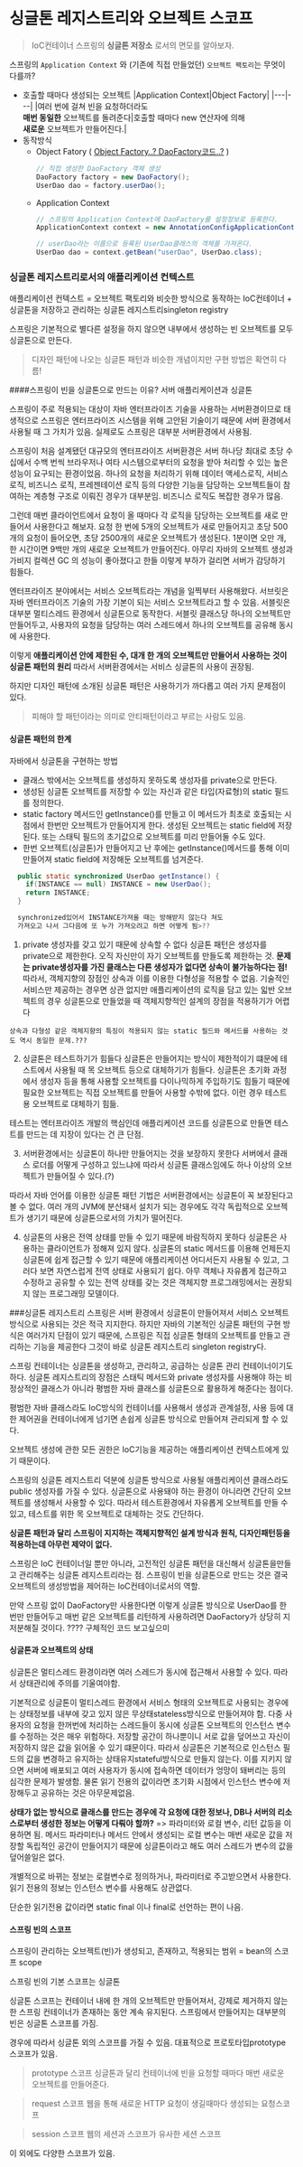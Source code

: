 # 싱글톤 레지스트리와 오브젝트 스코프

> IoC컨테이너 스프링의 **싱글톤 저장소** 로서의 면모를 알아보자.

스프링의 ```Application Context``` 와 (기존에 직접 만들었던) ```오브젝트 팩토리```는 무엇이 다를까?
- 호출할 때마다 생성되는 오브젝트
  |Application Context|Object Factory|
  |---|---|
  |여러 번에 걸쳐 빈을 요청하더라도<br>**매번 동일한** 오브젝트를 돌려준다|호출할 때마다 new 연산자에 의해<br>**새로운** 오브젝트가 만들어진다.|
- 동작방식
  - Object Fatory ( [Object Factory..? DaoFactory코드..?](ObjectFactory.md) )
    ```java
    // 직접 생성한 DaoFactory 객체 생성
    DaoFactory factory = new DaoFactory();
    UserDao dao = factory.userDao();
    ```
  - Application Context
    ```java
    // 스프링의 Application Context에 DaoFactory를 설정정보로 등록한다.
    ApplicationContext context = new AnnotationConfigApplicationContext(DaoFactory.class);

    // userDao라는 이름으로 등록된 UserDao클래스의 객체를 가져온다.
    UserDao dao = context.getBean("userDao", UserDao.class);
    ```

### 싱글톤 레지스트리로서의 애플리케이션 컨텍스트

애플리케이션 컨텍스트
= 오브젝트 팩토리와 비슷한 방식으로 동작하는 IoC컨테이너 + 싱글톤을 저장하고 관리하는 싱글톤 레지스트리singleton registry

스프링은 기본적으로 별다른 설정을 하지 않으면 내부에서 생성하는 빈 오브젝트를 모두 싱글톤으로 만든다.
> 디자인 패턴에 나오는 싱글톤 패턴과 비슷한 개념이지만 구현 방법은 확연히 다름!

####스프링이 빈을 싱글톤으로 만드는 이유?
서버 애플리케이션과 싱글톤

스프링이 주로 적용되는 대상이 자바 엔터프라이즈 기술을 사용하는 서버환경이므로
태생적으로 스프링은 엔터프라이즈 시스템을 위해 고안된 기술이기 때문에 서버 환경에서 사용될 때 그 가치가 있음.
실제로도 스프링은 대부분 서버환경에서 사용됨.

스프링이 처음 설계됐던 대규모의 엔터프라이즈 서버환경은 서버 하나당 최대로 초당 수십에서 수백 번씩 브라우저나 여타 시스템으로부터의 요청을 받아 처리할 수 있는 높은 성능이 요구되는 환경이었음.
하나의 요청을 처리하기 위해 데이터 액세스로직, 서비스 로직, 비즈니스 로직, 프레젠테이션 로직 등의
다양한 기능을 담당하는 오브젝트들이 참여하는 계층형 구조로 이뤄진 경우가 대부분임.
비즈니스 로직도 복잡한 경우가 많음.

그런데 매번 클라이언트에서 요청이 올 때마다 각 로직을 담당하는 오브젝트를 새로 만들어서 사용한다고 해보자.
요청 한 번에 5개의 오브젝트가 새로 만들어지고 초당 500개의 요청이 들어오면, 초당 2500개의 새로운 오브젝트가 생성된다.
1분이면 오만 개, 한 시간이면 9백만 개의 새로운 오브젝트가 만들어진다. 아무리 자바의 오브젝트 생성과 가비지 컬렉션 GC 의 성능이
좋아졌다고 한들 이렇게 부하가 걸리면 서버가 감당하기 힘들다.

엔터프라이즈 분야에서는 서비스 오브젝트라는 개념을 일찍부터 사용해왔다.
서브릿은 자바 엔터프라이즈 기술의 가장 기본이 되는 서비스 오브젝트라고 할 수 있음.
서블릿은 대부분 멀티스레드 환경에서 싱글톤으로 동작한다.
서블릿 클래스당 하나의 오브젝트만 만들어두고, 사용자의 요청을 담당하는 여러 스레드에서 하나의 오브젝트를 공유해 동시에 사용한다.

이렇게 **애플리케이션 안에 제한된 수, 대개 한 개의 오브젝트만 만들어서 사용하는 것이 싱글톤 패턴의 원리**
따라서 서버환경에서는 서비스 싱글톤의 사용이 권장됨.

하지만 디자인 패턴에 소개된 싱글톤 패턴은 사용하기가 까다롭고 여러 가지 문제점이 있다.
> 피해야 할 패턴이라는 의미로 안티패턴이라고 부르는 사람도 있음.

#### 싱글톤 패턴의 한계

자바에서 싱글톤을 구현하는 방법
- 클래스 밖에서는 오브젝트를 생성하지 못하도록 생성자를 private으로 만든다.
- 생성된 싱글톤 오브젝트를 저장할 수 있는 자신과 같은 타입(자료형)의 static 필드를 정의한다.
- static factory 메서드인 getInstance()를 만들고 이 메서드가 최초로 호출되는 시점에서 한번만 오브젝트가
  만들어지게 한다. 생성된 오브젝트는 static field에 저장된다. 또는 스태틱 필드의 초기값으로 오브젝트를 미리 만들어둘 수도 있다.
- 한번 오브젝트(싱글톤)가 만들어지고 난 후에는 getInstance()메서드를 통해 이미 만들어져 static field에
  저장해둔 오브젝트를 넘겨준다.

```java
  public static synchronized UserDao getInstance() {
    if(INSTANCE == null) INSTANCE = new UserDao();
    return INSTANCE;
  }

  synchronized있어서 INSTANCE가져올 때는 방해받지 않는다 쳐도
  가져오고 나서 그다음에 또 누가 가져오려고 하면 어떻게 됨>??
```

1. private 생성자를 갖고 있기 때문에 상속할 수 없다
싱글톤 패턴은 생성자를 private으로 제한한다. 오직 자신만이 자기 오브젝트를 만들도록 제한하는 것.
**문제는 private생성자를 가진 클래스는 다른 생성자가 없다면 상속이 불가능하다는 점!**
따라서, 객체지향의 장점인 상속과 이를 이용한 다형성을 적용할 수 없음.
기술적인 서비스만 제공하는 경우면 상관 없지만
애플리케이션의 로직을 담고 있는 읿반 오브젝트의 경우 싱글톤으로 만들었을 때 객체지향적인 설계의 장점을 적용하기가 어렵다
```
상속과 다형성 같은 객체지향의 특징이 적용되지 않는 static 필드와 메서드를 사용하는 것도 역시 동일한 문제.???
```

2. 싱글톤은 테스트하기가 힘들다
싱글톤은 만들어지는 방식이 제한적이기 떄문에 테스트에서 사용될 때 목 오브젝트 등으로 대체하기가 힘들다.
싱글톤은 초기화 과정에서 생성자 등을 통해 사용할 오브젝트를 다이나믹하게 주입하기도 힘들기 때문에
필요한 오브젝트는 직접 오브젝트를 만들어 사용할 수밖에 없다. 이런 경우 테스트용 오브젝트로 대체하기 힘듦.

테스트는 엔터프라이즈 개발의 핵심인데 애플리케이션 코드를 싱글톤으로 만들면 테스트를 만드는 데 지장이 있다는 건 큰 단점.

3. 서버환경에서는 싱글톤이 하나만 만들어지는 것을 보장하지 못한다
서버에서 클래스 로더를 어떻게 구성하고 있느냐에 따라서 싱글톤 클래스임에도 하나 이상의 오브젝트가 만들어질 수 있다.(?)

따라서 자바 언어를 이용한 싱글톤 패턴 기법은 서버환경에서는 싱글톤이 꼭 보장된다고 볼 수 없다.
여러 개의 JVM에 분산돼서 설치가 되는 경우에도 각각 독립적으로 오브젝트가 생기기 때문에 싱글톤으로서의 가치가 떨어진다.

4. 싱글톤의 사용은 전역 상태를 만들 수 있기 때문에 바람직하지 못하다
싱글톤은 사용하는 클라이언트가 정해져 있지 않다.
싱글톤의 static 메서드를 이용해 언제든지 싱글톤에 쉽게 접근할 수 있기 때문에 애플리케이션 어디서든지 사용될 수 있고, 그러다 보면
자연스럽게 전역 상태로 사용되기 쉽다. 아무 객체나 자유롭게 접근하고 수정하고 공유할 수 있는 전역 상태를 갖는 것은 객체지향 프로그래밍에서는
권장되지 않는 프로그래밍 모델이다.

###싱글톤 레지스트리
스프링은 서버 환경에서 싱글톤이 만들어져서 서비스 오브젝트 방식으로 사용되는 것은 적극 지지한다.
하지만 자바의 기본적인 싱글톤 패턴의 구현 방식은 여러가지 단점이 있기 때문에, 스프링은 직접 싱글톤 형태의 오브젝트를 만들고 관리하는 기능을 제공한다
그것이 바로 싱글톤 레지스트리 singleton registry다.

스프링 컨테이너는 싱글톤을 생성하고, 관리하고, 공급하는 싱글톤 관리 컨테이너이기도 하다.
싱글톤 레지스트리의 장점은 스태틱 메서드와 private 생성자를 사용해야 하는 비정상적인 클래스가 아니라 평범한 자바 클래스를 싱글톤으로 활용하게 해준다는 점이다.

평범한 자바 클래스라도 IoC방식의 컨테이너를 사용해서 생성과 관계설정, 사용 등에 대한 제어권을 컨테이너에게 넘기면
손쉽게 싱글톤 방식으로 만들어져 관리되게 할 수 있다.

오브젝트 생성에 관한 모든 권한은 IoC기능을 제공하는 애플리케이션 컨텍스트에게 있기 때문이다.

스프링의 싱글톤 레지스트리 덕분에 싱글톤 방식으로 사용될 애플리케이션 클래스라도 public 생성자를 가질 수 있다.
싱글톤으로 사용돼야 하는 환경이 아니라면 간단히 오브젝트를 생성해서 사용할 수 있다.
따라서 테스트환경에서 자유롭게 오브젝트를 만들 수 있고, 테스트를 위한 목 오브젝트로 대체하는 것도 간단하다.

**싱글톤 패턴과 달리 스프링이 지지하는 객체지향적인 설계 방식과 원칙, 디자인패턴등을 적용하는데 아무런 제약이 없다.**

스프링은 IoC 컨테이너일 뿐만 아니라, 고전적인 싱글톤 패턴을 대신해서 싱글톤을만들고 관리해주는 싱글톤 레지스트리라는 점.
스프링이 빈을 싱글톤으로 만드는 것은 결국 오브젝트의 생성방법을 제어하는 IoC컨테이너로서의 역할.

만약 스프링 없이 DaoFactory만 사용한다면 이렇게 싱글톤 방식으로 UserDao를 한 번만 만들어두고 매번 같은 오브젝트를 리턴하게 사용하려면
DaoFactory가 상당히 지저분해질 것이다. ???? 구체적인 코드 보고싶으미

#### 싱글톤과 오브젝트의 상태
싱글톤은 멀티스레드 환경이라면 여러 스레드가 동시에 접근해서 사용할 수 있다.
따라서 상태관리에 주의를 기울여야함.

기본적으로 싱글톤이 멀티스레드 환경에서 서비스 형태의 오브젝트로 사용되는 경우에는
상태정보를 내부에 갖고 있지 않은 무상태stateless방식으로 만들어져야 함.
다중 사용자의 요청을 한꺼번에 처리하는 스레드들이 동시에 싱글톤 오브젝트의 인스턴스 변수를 수정하는 것은 매우 위험하다.
저장할 공간이 하나뿐이니 서로 값을 덮어쓰고 자신이 저장하지 않은 값을 읽어올 수 있기 떄문이다.
따라서 싱글톤은 기본적으로 인스턴스 필드의 값을 변경하고 유지하는 상태유지stateful방식으로 만들지 않는다.
이를 지키지 않으면 서버에 배포되고 여러 사용자가 동시에 접속하면 데이터가 엉망이 돼버리는 등의 심각한 문제가 발생함.
물론 읽기 전용의 값이라면 초기화 시점에서 인스턴스 변수에 저장해두고 공유하는 것은 아무문제없음.

**상태가 없는 방식으로 클래스를 만드는 경우에 각 요청에 대한 정보나, DB나 서버의 리소스로부터 생성한 정보는 어떻게 다뤄야 할까?**
=> 파라미터와 로컬 변수, 리턴 값등을 이용하면 됨. 메서드 파라미터나 메서드 안에서 생성되는 로컬 변수는 매번 새로운 값을 저장할 독립적인 공간이
만들어지기 때문에 싱글톤이라고 해도 여러 스레드가 변수의 값을 덮어쓸일은 없다.

개별적으로 바뀌는 정보는 로컬변수로 정의하거나, 파라미터로 주고받으면서 사용한다.
읽기 전용의 정보는 인스턴스 변수를 사용해도 상관없다.

단순한 읽기전용 값이라면 static final 이나 final로 선언하는 편이 나음.
#### 스프링 빈의 스코프
스프링이 관리하는 오브젝트(빈)가 생성되고, 존재하고, 적용되는 범위 = bean의 스코프 scope

스프링 빈의 기본 스코프는 싱글톤

싱글톤 스코프는 컨테이너 내에 한 개의 오브젝트만 만들어져서, 강제로 제거하지 않는 한 스프링 컨테이너가 존재하는 동안
계속 유지된다. 스프링에서 만들어지는 대부분의 빈은 싱글톤 스코프를 가짐.

경우에 따라서 싱글톤 외의 스코프를 가질 수 있음.
대표적으로 프로토타입prototype 스코프가 있음.
> prototype 스코프
> 싱글톤과 달리 컨테이너에 빈을 요청할 때마다 매번 새로운 오브젝트를 만들어준다.

> request 스코프
> 웹을 통해 새로운 HTTP 요청이 생길때마다 생성되는 요청스코프

> session 스코프
> 웹의 세션과 스코프가 유사한 세션 스코프

이 외에도 다양한 스코프가 있음.
